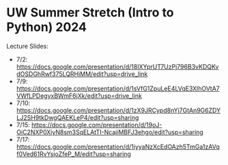 # UW Summer Stretch (Intro to Python) 2024

Lecture Slides:
- 7/2: https://docs.google.com/presentation/d/18IXYprUT7UzPj796B3vKDQKvdOSDGhRwf375LQRHiMM/edit?usp=drive_link
- 7/9: https://docs.google.com/presentation/d/1sVfG1ZpuLeE4LVqE3XlhOVtA7VWfLPDegyxBWmF6jXk/edit?usp=drive_link
- 7/10: https://docs.google.com/presentation/d/1zX9JRCypd8nYj7GtAn9G6ZDYLJ2SH9tkDwgQAEKLeP4/edit?usp=sharing
- 7/15: https://docs.google.com/presentation/d/19oJ-OiC2NXP0XiyN8sm3SqELAtTI-NcajiMBFJ3ehgo/edit?usp=sharing
- 7/17: https://docs.google.com/presentation/d/1iyyaNzXcEdOAzh5TmGa1zAVqf0Ved61RvYsjoZfeP_M/edit?usp=sharing 
